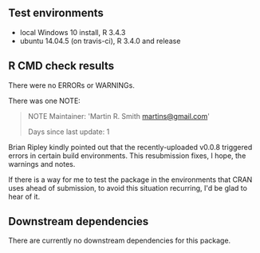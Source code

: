 ## Test environments
* local Windows 10 install, R 3.4.3
* ubuntu 14.04.5 (on travis-ci), R 3.4.0 and release

## R CMD check results
There were no ERRORs or WARNINGs. 

There was one NOTE:

> NOTE
> Maintainer: 'Martin R. Smith <martins@gmail.com>'
> 
> Days since last update: 1

Brian Ripley kindly pointed out that the recently-uploaded v0.0.8 triggered errors in certain build environments.  This resubmission fixes, I hope, the warnings and notes.

If there is a way for me to test the package in the environments that CRAN
uses ahead of submission, to avoid this situation recurring, I'd be glad
to hear of it.


## Downstream dependencies
There are currently no downstream dependencies for this package.
